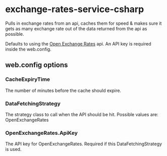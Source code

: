 # exchange-rates-service-csharp
Pulls in exchange rates from an api, caches them for speed & makes sure it gets as many exchange rate out of the data returned from the api as possible.

Defaults to using the [Open Exchange Rates](https://openexchangerates.org/) api. An API key is required inside the web.config.

## web.config options
### CacheExpiryTime
The number of minutes before the cache should expire.
### DataFetchingStrategy
The strategy class to call when the API should be hit. Possible values are:
  OpenExchangeRates
### OpenExchangeRates.ApiKey
The API key for OpenExchangeRates. Required if this DataFetchingStrategy is used.
